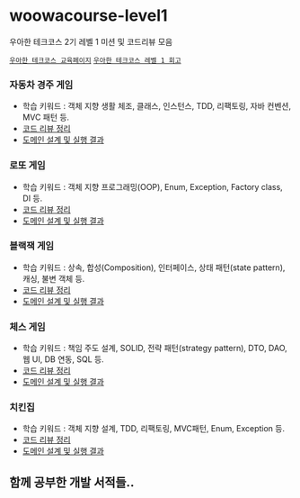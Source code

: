 # woowacourse-level1
우아한 테크코스 2기 레벨 1 미션 및 코드리뷰 모음

[`우아한 테크코스 교육페이지`](https://techcourse.woowahan.com/)
[`우아한 테크코스 레벨 1 회고`]()

### 자동차 경주 게임
  - 학습 키워드 : 객체 지향 생활 체조, 클래스, 인스턴스, TDD, 리팩토링, 자바 컨벤션, MVC 패턴 등.
  - [코드 리뷰 정리](https://github.com/yeonnseok/woowacourse-level1/wiki/1.-%EC%BD%94%EB%93%9C-%EB%A6%AC%EB%B7%B0-%EC%A0%95%EB%A6%AC-(racingcar))
  - [도메인 설계 및 실행 결과](https://github.com/yeonnseok/woowacourse-level1/wiki/2.-%EB%8F%84%EB%A9%94%EC%9D%B8-%EC%84%A4%EA%B3%84-%EB%B0%8F-%EC%8B%A4%ED%96%89-%EA%B2%B0%EA%B3%BC-(racingcar))
  
### 로또 게임
  - 학습 키워드 : 객체 지향 프로그래밍(OOP), Enum, Exception, Factory class, DI 등.
  - [코드 리뷰 정리](https://github.com/yeonnseok/woowacourse-level1/wiki/3.-%EC%BD%94%EB%93%9C-%EB%A6%AC%EB%B7%B0-%EC%A0%95%EB%A6%AC-(lotto))
  - [도메인 설계 및 실행 결과](https://github.com/yeonnseok/woowacourse-level1/wiki/4.-%EB%8F%84%EB%A9%94%EC%9D%B8-%EC%84%A4%EA%B3%84-%EB%B0%8F-%EC%8B%A4%ED%96%89-%EA%B2%B0%EA%B3%BC-(lotto))
  
### 블랙잭 게임
  - 학습 키워드 : 상속, 합성(Composition), 인터페이스, 상태 패턴(state pattern), 캐싱, 불변 객체 등.
  - [코드 리뷰 정리](https://github.com/yeonnseok/woowacourse-level1/wiki/5.-%EC%BD%94%EB%93%9C-%EB%A6%AC%EB%B7%B0-%EC%A0%95%EB%A6%AC-(blackjack))
  - [도메인 설계 및 실행 결과](https://github.com/yeonnseok/woowacourse-level1/wiki/6.-%EB%8F%84%EB%A9%94%EC%9D%B8-%EC%84%A4%EA%B3%84-%EB%B0%8F-%EC%8B%A4%ED%96%89-%EA%B2%B0%EA%B3%BC-(blackjack))

### 체스 게임
  - 학습 키워드 : 책임 주도 설계, SOLID, 전략 패턴(strategy pattern), DTO, DAO, 웹 UI, DB 연동, SQL 등.
  - [코드 리뷰 정리](https://github.com/yeonnseok/woowacourse-level1/wiki/7.-%EC%BD%94%EB%93%9C-%EB%A6%AC%EB%B7%B0-%EC%A0%95%EB%A6%AC-(chess))
  - [도메인 설계 및 실행 결과](https://github.com/yeonnseok/woowacourse-level1/wiki/8.-%EB%8F%84%EB%A9%94%EC%9D%B8-%EC%84%A4%EA%B3%84-%EB%B0%8F-%EC%8B%A4%ED%96%89-%EA%B2%B0%EA%B3%BC-(chess))
  
### 치킨집
  - 학습 키워드 : 객체 지향 설계, TDD, 리팩토링, MVC패턴, Enum, Exception 등. 
  - [코드 리뷰 정리](https://github.com/yeonnseok/woowacourse-level1/wiki/9.-%EC%BD%94%EB%93%9C-%EB%A6%AC%EB%B7%B0-%EC%A0%95%EB%A6%AC-(chicken))
  - [도메인 설계 및 실행 결과](https://github.com/yeonnseok/woowacourse-level1/wiki/10.-%EB%8F%84%EB%A9%94%EC%9D%B8-%EC%84%A4%EA%B3%84-%EB%B0%8F-%EC%8B%A4%ED%96%89-%EA%B2%B0%EA%B3%BC-(chicken))
  
## 함께 공부한 개발 서적들..
